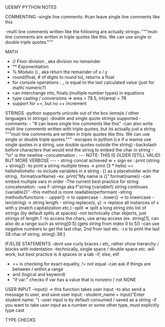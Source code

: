 UDEMY PYTHON NOTES

COMMENTING
-single line comments:
    #can leave single line comments like this

-multi line comments written like the following are actually strings:
"""muti-line comments are written in triple quotes
like this. We can use single or double triple quotes."""

MATH
- // Floor division , aka division no remainder
- ** Exponentiation
- % Modulo () , aka return the remainder of x / y 
- round(float, # of digits to round to), returns a float
- for console operations : _ is equal to the last calculated value (just for math/ numeric?)
- can interchange ints, floats (multiple number types) in equations
- type casting / conversions => area = 78.5, int(area) = 78
- support for +=, but no ++ increment

STRINGS
-python supports unicode out of the box (emojis / other languages in strings)
-double and single quote strings supported
-comments:
    - "# can leave single line comments like this"
    -can also write multi line comments written with triple quotes, but its actually just a string
    """muti-line comments are written in triple quotes
    like this. We can use single or double triple quotes."""
-escapes in python (i.e if u wanna use single quotes in a string, use double quotes outside the string)
-backslash before characters that would end the string to embed the char in string
-"\n" is the newline 
-concatenation : 
--- NOTE: THIS IS OLDER (STILL VALID) BUT MORE VERBOSE ---
    - string concat achieved w + sign ex : print (string + string2)
    -to print a string multiple times -> print (3 * hello) == hellohellohello
    -to include variables in a string : {} as a placeholder w/in the string, .format(varName)
        -ex. print("My name is {}".format(name))
        -can embed multiple vars in order
-The current best practice for string concatenation: 
    -use F-strings aka f"string {variable1} string continues {variable2}"
    -this method is more readable/performant
-string methods/functions
    - .upper() -> to uppercase
    - .lower() -> to lowercase
    - len(string) -> string length
    - string.replace(x, y) -> replace all instances of x with y (match capitalization etc.)
    -split => split a long string into list of strings (by default splits at spaces)
    -not technically char objects, just strings of length 1
    -to access the chars, use array access (ex. string[1],
    can also do a range such as string[0:5] (gets string from index 0 to 5))
    -can use negative numbers to get the last char, 2nd from last etc.
        -i.e to print the last 38 char of string, string[-38:]
    
IF/ELSE STATEMENTS
-dont use curly braces / etc, rather show hierarchy / blocks with indentation 
-technically, single space / double space etc. will work, but best practice is 4 spaces or a tab
-if, else, elif
- == is checking for exact equality, != not equal
-can ask if things are between / within a range
- and (logical and keyword)
- "if var:" checks if var has a value that is nonzero / not NONE

USER INPUT
-input() -> this function takes user input
-to also send a message to user, and save user input:
    -student_name = input("Enter student name: ")
-user input is by default consumed / saved as a string
-if you want to take user input as a number or some other type, must explicitly type cast

TYPE CHECKS

